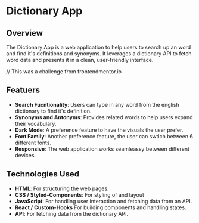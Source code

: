 # Dictionary App

## Overview

The Dictionary App is a web application to help users to search up an word and find it's definitions and synonyms. It leverages a dictionary API to fetch word data and presents it in a clean, user-friendly interface.

// This was a challenge from frontendmentor.io

## Featuers

- **Search Fucntionality**: Users can type in any word from the english dictionary to find it's definition.
- **Synonyms and Antonyms**: Provides related words to help users expand their vocabulary.
- **Dark Mode**: A preference feature to have the visuals the user prefer.
- **Font Family**: Another preference feature, the user can swtich between 6 different fonts.
- **Responsive**: The web application works seamleassy between different devices.

## Technologies Used

- **HTML**: For structuring the web pages.
- **CSS / Styled-Components**: For styling of and layout
- **JavaScript**: For handling user interaction and fetching data from an API.
- **React / Custom-Hooks** For building components and handling states.
- **API**: For fetching data from the dictionary API.
